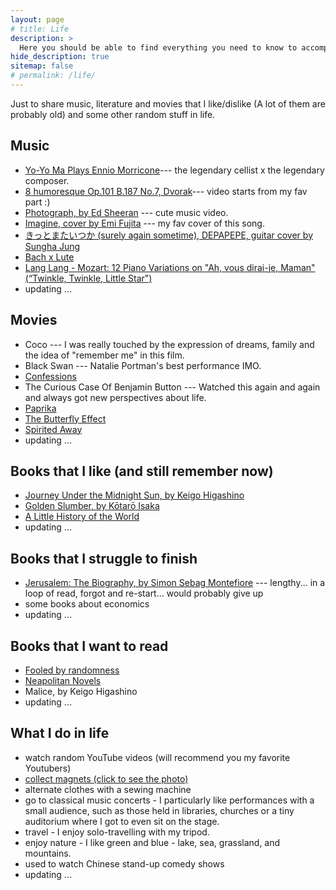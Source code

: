 ```yaml
---
layout: page
# title: Life
description: >
  Here you should be able to find everything you need to know to accomplish the most common tasks when blogging with Hydejack.
hide_description: true
sitemap: false
# permalink: /life/
---
```


Just to share music, literature and movies that I like/dislike (A lot of them are probably old) and some other random stuff in life.


## Music
* [Yo-Yo Ma Plays Ennio Morricone](https://open.spotify.com/album/1ZReq7RYxh0d0IqLONfBHk?si=Z816AWjMTSOA-HZFOm6AxQ)--- the legendary cellist x the legendary composer.
* [8 humoresque Op.101 B.187 No.7, Dvorak](https://youtu.be/JZnzjzjYkK0?t=01m34s)--- video starts from my fav part :)
* [Photograph, by Ed Sheeran](https://youtu.be/nSDgHBxUbVQ) --- cute music video.
* [Imagine, cover by Emi Fujita](https://open.spotify.com/track/6PASXC8pz8wiGQuQShCRFu?si=vw66ttRTT3ukLTm3RnKZqw) --- my fav cover of this song.
* [きっとまたいつか (surely again sometime), DEPAPEPE, guitar cover by Sungha Jung](https://youtu.be/H92uzAhAPZY)
* [Bach x Lute](https://youtu.be/ZLjprbeWMxQ)
* [Lang Lang - Mozart: 12 Piano Variations on "Ah, vous dirai-je, Maman" (“Twinkle, Twinkle, Little Star") ](https://youtube.com/playlist?list=PL_wxS77dDiyLqx18RrJmLvO9QjChz3Gje) 
* updating ...

<!-- {:.related-posts.faded} -->

## Movies
* Coco --- I was really touched by the expression of dreams, family and the idea of "remember me" in this film. 
* Black Swan --- Natalie Portman's best performance IMO.
* [Confessions](https://en.wikipedia.org/wiki/Confessions_(2010_film))
* The Curious Case Of Benjamin Button --- Watched this again and again and always got new perspectives about life.
* [Paprika](https://en.wikipedia.org/wiki/Paprika_(2006_film)) 
* [The Butterfly Effect](https://en.wikipedia.org/wiki/The_Butterfly_Effect)
* [Spirited Away](https://en.wikipedia.org/wiki/Spirited_Away)
* updating ...

<!-- {:.related-posts.faded} -->

## Books that I like (and still remember now)
* [Journey Under the Midnight Sun, by Keigo Higashino](https://en.wikipedia.org/wiki/Journey_Under_the_Midnight_Sun)
* [Golden Slumber, by Kōtarō Isaka](https://en.wikipedia.org/wiki/K%C5%8Dtar%C5%8D_Isaka)
* [A Little History of the World](https://en.wikipedia.org/wiki/A_Little_History_of_the_World)
* updating ...

<!-- {:.related-posts.faded} -->

## Books that I struggle to finish
* [Jerusalem: The Biography, by Simon Sebag Montefiore](https://en.wikipedia.org/wiki/Jerusalem:_The_Biography) --- lengthy... in a loop of read, forgot and re-start... would probably give up
* some books about economics
* updating ...

## Books that I want to read
* [Fooled by randomness](https://www.fooledbyrandomness.com)  
* [Neapolitan Novels](https://en.wikipedia.org/wiki/Neapolitan_Novels)
* Malice, by Keigo Higashino
* updating ...

## What I do in life
* watch random YouTube videos (will recommend you my favorite Youtubers)
* [collect magnets (click to see the photo)](/assets/img/magnets.jpeg)
* alternate clothes with a sewing machine
* go to classical music concerts - I particularly like performances with a small audience, such as those held in libraries, churches or a tiny auditorium where I got to even sit on the stage.
* travel - I enjoy solo-travelling with my tripod.
* enjoy nature - I like green and blue - lake, sea, grassland, and mountains.
* used to watch Chinese stand-up comedy shows
* updating ...
<!-- {:.related-posts.faded} -->

<!-- [install]: install.md
[upgrade]: upgrade.md
[config]: config.md
[basics]: basics.md
[writing]: writing.md
[scripts]: scripts.md
[build]: build.md
[advanced]: advanced.md
[LICENSE]: ../LICENSE.md
[NOTICE]: ../NOTICE.md
[Black Swan]: ../CHANGELOG.md -->
